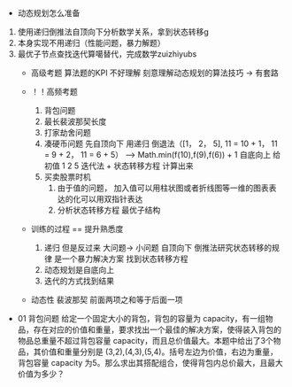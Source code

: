 - 动态规划怎么准备
1. 使用递归倒推法自顶向下分析数学关系，拿到状态转移g
2. 本身实现不用递归（性能问题，暴力解题）
3. 最优子节点查找迭代算噶替代，完成数学zuizhiyubs
    - 高级考题 算法题的KPI 不好理解
        刻意理解动态规划的算法技巧  -> 有套路
    - ！！高频考题
        1. 背包问题
        2. 最长裴波那契长度
        3. 打家劫舍问题
        4. 凑硬币问题
            先自顶向下 用递归 倒退法（[1， 2， 5], 11 = 10 + 1， 11 = 9 + 2， 11 = 6 + 5） --> Math.min(f(10),f(9),f(6)) + 1
            自底向上 给初值 1 2 5
            迭代法 + 状态转移方程 计算出来
        5. 买卖股票时机
            1. 由于值的问题， 加入值可以用柱状图或者折线图等一维的图表表达的化可以用双指针表达
            2. 分析状态转移方程
                最优子结构

    - 训练的过程 == 提升熟悉度
        1. 递归  但是反过来 大问题-> 小问题 自顶向下 倒推法研究状态转移的规律 是一个暴力解决方案
            找到状态转移方程
        2. 动态规划是自底向上
        3. 迭代的方式找到结果
    - 动态性
        裴波那契  前面两项之和等于后面一项

- 01 背包问题
    给定一个固定大小的背包，背包的容量为 capacity，有一组物品，存在对应的价值和重量，要求找出一个最佳的解决方案，使得装入背包的物品总重量不超过背包容量 capacity，而且总价值最大。本题中给出了3个物品，其价值和重量分别是 (3,2),(4,3),(5,4)。括号左边为价值，右边为重量，背包容量 capacity 为5。那么求出其搭配组合，使得背包内总价最大，且最大价值为多少？
